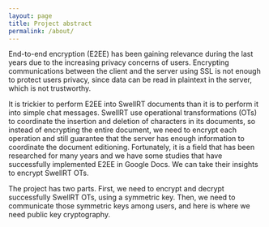 ```yaml
---
layout: page
title: Project abstract
permalink: /about/
---
```


End-to-end encryption (E2EE) has been gaining relevance during the last years due to the increasing privacy concerns of users. Encrypting communications between the client and the server using SSL is not enough to protect users privacy, since data can be read in plaintext in the server, which is not trustworthy.

It is trickier to perform E2EE into SwellRT documents than it is to perform it into simple chat messages. SwellRT use operational transformations (OTs) to coordinate the insertion and deletion of characters in its documents, so instead of encrypting the entire document, we need to encrypt each operation and still guarantee that the server has enough information to coordinate the document editioning. Fortunately, it is a field that has been researched for many years and we have some studies that have successfully implemented E2EE in Google Docs. We can take their insights to encrypt SwellRT OTs.

The project has two parts. First, we need to encrypt and decrypt successfully SwellRT OTs, using a symmetric key. Then, we need to communicate those symmetric keys among users, and here is where we need public key cryptography.
